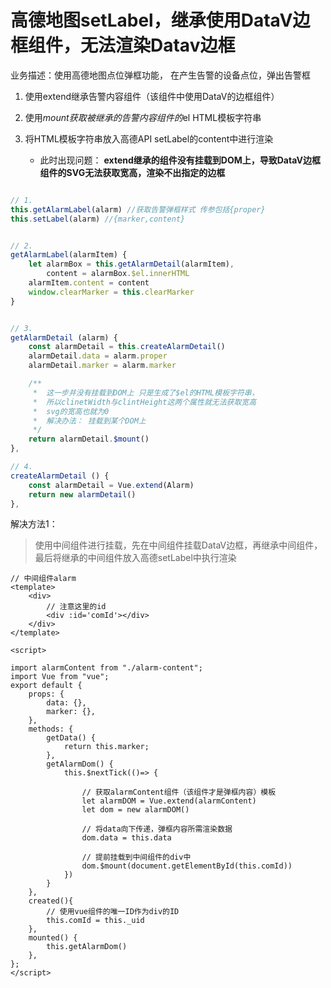 # 高德地图setLabel，继承使用DataV边框组件，无法渲染Datav边框

业务描述：使用高德地图点位弹框功能， 在产生告警的设备点位，弹出告警框

1. 使用extend继承告警内容组件（该组件中使用DataV的边框组件）

2. 使用$mount获取被继承的告警内容组件的$el HTML模板字符串

3. 将HTML模板字符串放入高德API setLabel的content中进行渲染

    - 此时出现问题： **extend继承的组件没有挂载到DOM上，导致DataV边框组件的SVG无法获取宽高，渲染不出指定的边框**

```js

// 1. 
this.getAlarmLabel(alarm) //获取告警弹框样式 传参包括{proper}
this.setLabel(alarm) //{marker,content}


// 2.
getAlarmLabel(alarmItem) {
    let alarmBox = this.getAlarmDetail(alarmItem),
        content = alarmBox.$el.innerHTML
    alarmItem.content = content
    window.clearMarker = this.clearMarker
}


// 3.
getAlarmDetail (alarm) {
    const alarmDetail = this.createAlarmDetail()
    alarmDetail.data = alarm.proper
    alarmDetail.marker = alarm.marker

    /**
     *  这一步并没有挂载到DOM上 只是生成了$el的HTML模板字符串，
     *  所以clinetWidth与clintHeight这两个属性就无法获取宽高
     *  svg的宽高也就为0
     *  解决办法： 挂载到某个DOM上 
     */
    return alarmDetail.$mount()
},

// 4.
createAlarmDetail () {
    const alarmDetail = Vue.extend(Alarm)
    return new alarmDetail()
},


```


解决方法1：

> 使用中间组件进行挂载，先在中间组件挂载DataV边框，再继承中间组件，最后将继承的中间组件放入高德setLabel中执行渲染

```vue
// 中间组件alarm
<template>
    <div>
        // 注意这里的id
        <div :id='comId'></div>
    </div>
</template>

<script>

import alarmContent from "./alarm-content";
import Vue from "vue";
export default {
    props: {
        data: {},
        marker: {},
    },
    methods: {
        getData() {
            return this.marker;
        },
        getAlarmDom() {
            this.$nextTick(()=> {

                // 获取alarmContent组件（该组件才是弹框内容）模板
                let alarmDOM = Vue.extend(alarmContent)
                let dom = new alarmDOM()

                // 将data向下传递，弹框内容所需渲染数据
                dom.data = this.data

                // 提前挂载到中间组件的div中
                dom.$mount(document.getElementById(this.comId))
            })
        }
    },
    created(){
        // 使用vue组件的唯一ID作为div的ID
        this.comId = this._uid
    },    
    mounted() {
        this.getAlarmDom()
    },
};
</script>

```